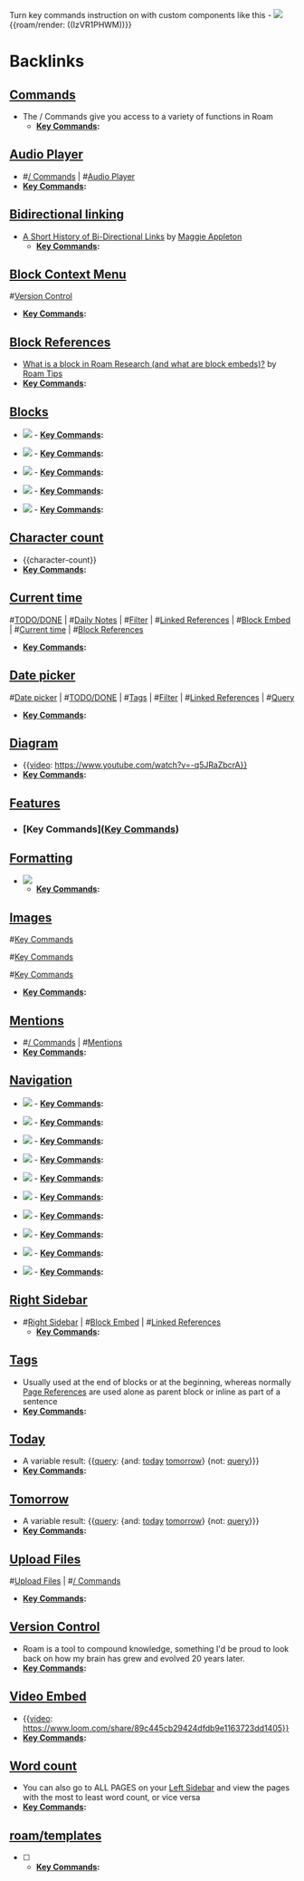 Turn key commands instruction on with custom components like this
    - ![](https://firebasestorage.googleapis.com/v0/b/firescript-577a2.appspot.com/o/imgs%2Fapp%2Fhelp%2FCGJbyfjuGM.gif?alt=media&token=8bcd4699-2548-43b1-844c-dc91d675ae9f)
{{roam/render: ((IzVR1PHWM))}}


# Backlinks
## [ Commands](< Commands.md>)
- The / Commands give you access to a variety of functions in Roam
    - **[Key Commands](<Key Commands.md>):**

## [Audio Player](<Audio Player.md>)
- #[/ Commands](</ Commands.md>) | #[Audio Player](<Audio Player.md>)
- **[Key Commands](<Key Commands.md>):**

## [Bidirectional linking](<Bidirectional linking.md>)
- [A Short History of Bi-Directional Links](https://maggieappleton.com/bidirectionals) by [Maggie Appleton](<Maggie Appleton.md>)
    - **[Key Commands](<Key Commands.md>):**

## [Block Context Menu](<Block Context Menu.md>)
#[Version Control](<Version Control.md>) 
- **[Key Commands](<Key Commands.md>):**

## [Block References](<Block References.md>)
- [What is a block in Roam Research (and what are block embeds)?](https://www.roamtips.com/home/what-is-block-roam-research) by [Roam Tips](<Roam Tips.md>)
- **[Key Commands](<Key Commands.md>):**

## [Blocks](<Blocks.md>)
- ![](https://firebasestorage.googleapis.com/v0/b/firescript-577a2.appspot.com/o/imgs%2Fapp%2Fhelp-documentation%2F4KKGac0myW.gif?alt=media&token=23236602-27d8-4e00-aa2a-259a5d1562f3)
        - **[Key Commands](<Key Commands.md>):**

- ![](https://firebasestorage.googleapis.com/v0/b/firescript-577a2.appspot.com/o/imgs%2Fapp%2Fhelp-documentation%2FOMLRPp1fPc.gif?alt=media&token=72fc6367-48f3-4b02-b740-f5baa7178973)
        - **[Key Commands](<Key Commands.md>):**

- ![](https://firebasestorage.googleapis.com/v0/b/firescript-577a2.appspot.com/o/imgs%2Fapp%2Fhelp-documentation%2FJMqg0xNnlb.gif?alt=media&token=f0665abb-06f0-4d1d-97fe-2c65bea1699c)
        - **[Key Commands](<Key Commands.md>):**

- ![](https://firebasestorage.googleapis.com/v0/b/firescript-577a2.appspot.com/o/imgs%2Fapp%2Fhelp-documentation%2Fl44WdD6W-a.gif?alt=media&token=6dab5147-938c-4a3b-af1a-21f808024ed5)
        - **[Key Commands](<Key Commands.md>):**

- ![](https://firebasestorage.googleapis.com/v0/b/firescript-577a2.appspot.com/o/imgs%2Fapp%2Fhelp-documentation%2FpVFK4Mz-u5.gif?alt=media&token=cebec529-95d9-41b8-8613-48ad41cf0067)
            - **[Key Commands](<Key Commands.md>):**

## [Character count](<Character count.md>)
- {{character-count}}
- **[Key Commands](<Key Commands.md>):**

## [Current time](<Current time.md>)
#[TODO/DONE](<TODO/DONE.md>) | #[Daily Notes](<Daily Notes.md>) | #[Filter](<Filter.md>) | #[Linked References](<Linked References.md>) | #[Block Embed](<Block Embed.md>) | #[Current time](<Current time.md>) | #[Block References](<Block References.md>)
- **[Key Commands](<Key Commands.md>):**

## [Date picker](<Date picker.md>)
#[Date picker](<Date picker.md>) | #[TODO/DONE](<TODO/DONE.md>) | #[Tags](<Tags.md>) | #[Filter](<Filter.md>) | #[Linked References](<Linked References.md>) | #[Query](<Query.md>)
- **[Key Commands](<Key Commands.md>):**

## [Diagram](<Diagram.md>)
- {{[video](<video.md>): https://www.youtube.com/watch?v=-q5JRaZbcrA}}
- **[Key Commands](<Key Commands.md>):**

## [Features](<Features.md>)
- ### [Key Commands]([Key Commands](<Key Commands.md>))

## [Formatting](<Formatting.md>)
- ![](https://firebasestorage.googleapis.com/v0/b/firescript-577a2.appspot.com/o/imgs%2Fapp%2Fhelp-documentation%2F0O9MDlWQAX.gif?alt=media&token=029598e0-3d9d-462f-b37c-a7af7d0614d4)
    - **[Key Commands](<Key Commands.md>):**

## [Images](<Images.md>)
#[Key Commands](<Key Commands.md>)

#[Key Commands](<Key Commands.md>)

#[Key Commands](<Key Commands.md>)
- **[Key Commands](<Key Commands.md>):**

## [Mentions](<Mentions.md>)
- #[/ Commands](</ Commands.md>) | #[Mentions](<Mentions.md>)
- **[Key Commands](<Key Commands.md>):**

## [Navigation](<Navigation.md>)
- ![](https://firebasestorage.googleapis.com/v0/b/firescript-577a2.appspot.com/o/imgs%2Fapp%2Fhelp-documentation%2FYgAwR6TLsr.gif?alt=media&token=3bd61b2d-d661-47f9-8679-f5beedcee236)
        - **[Key Commands](<Key Commands.md>):**

- ![](https://firebasestorage.googleapis.com/v0/b/firescript-577a2.appspot.com/o/imgs%2Fapp%2Fhelp-documentation%2Ff9lWrKeukf.gif?alt=media&token=7c43fb1a-b505-44ad-b3d2-2c6cfdbf9219)
        - **[Key Commands](<Key Commands.md>):**

- ![](https://firebasestorage.googleapis.com/v0/b/firescript-577a2.appspot.com/o/imgs%2Fapp%2Fhelp-documentation%2FfT-l8KNveN.gif?alt=media&token=083c01d8-476f-43b3-bdbe-d812b7499bc0)
        - **[Key Commands](<Key Commands.md>):**

- ![](https://firebasestorage.googleapis.com/v0/b/firescript-577a2.appspot.com/o/imgs%2Fapp%2Fhelp-documentation%2FnGag3VEJSH.gif?alt=media&token=89c4f99e-90f8-4d5f-a68d-e82fdd8eb57d)
        - **[Key Commands](<Key Commands.md>):**

- ![](https://firebasestorage.googleapis.com/v0/b/firescript-577a2.appspot.com/o/imgs%2Fapp%2Fhelp-documentation%2FcYeZw71gEA.gif?alt=media&token=6c32504f-4f8d-4841-8840-8cd7adb5dc8d)
        - **[Key Commands](<Key Commands.md>):**

- ![](https://firebasestorage.googleapis.com/v0/b/firescript-577a2.appspot.com/o/imgs%2Fapp%2Fhelp-documentation%2F2a6LfUawVz.gif?alt=media&token=9ddc91b2-bb1c-4816-8c1f-c25be57e273b)
        - **[Key Commands](<Key Commands.md>):**

- ![](https://firebasestorage.googleapis.com/v0/b/firescript-577a2.appspot.com/o/imgs%2Fapp%2Fhelp-documentation%2F-NGwXfmjDz.gif?alt=media&token=2ccbebf6-f89a-4ad8-a391-13010ccf95d2)
        - **[Key Commands](<Key Commands.md>):**

- ![](https://firebasestorage.googleapis.com/v0/b/firescript-577a2.appspot.com/o/imgs%2Fapp%2Fhelp-documentation%2FduTr5hTjZt.gif?alt=media&token=c5c26287-9df1-4472-921f-c6b4af4f154e)
        - **[Key Commands](<Key Commands.md>):**

- ![](https://firebasestorage.googleapis.com/v0/b/firescript-577a2.appspot.com/o/imgs%2Fapp%2Fhelp-documentation%2FsvakjNFVH8.gif?alt=media&token=157c7665-5c95-4a55-ba86-879a4c1ad1dc)
        - **[Key Commands](<Key Commands.md>):**

- ![](https://firebasestorage.googleapis.com/v0/b/firescript-577a2.appspot.com/o/imgs%2Fapp%2Fhelp-documentation%2FEDvGeabLez.gif?alt=media&token=92c2ee8a-6da2-41f2-b018-46daf4b3fa71)
        - **[Key Commands](<Key Commands.md>):**

## [Right Sidebar](<Right Sidebar.md>)
- #[Right Sidebar](<Right Sidebar.md>) | #[Block Embed](<Block Embed.md>) | #[Linked References](<Linked References.md>)
    - **[Key Commands](<Key Commands.md>):**

## [Tags](<Tags.md>)
- Usually used at the end of blocks or at the beginning, whereas normally [Page References](<Page References.md>) are used alone as parent block or inline as part of a sentence
- **[Key Commands](<Key Commands.md>):**

## [Today](<Today.md>)
- A variable result: {{[query](<query.md>): {and: [today](<today.md>) [tomorrow](<tomorrow.md>)} {not: [query](<query.md>)}}}
- **[Key Commands](<Key Commands.md>):**

## [Tomorrow](<Tomorrow.md>)
- A variable result: {{[query](<query.md>): {and: [today](<today.md>) [tomorrow](<tomorrow.md>)} {not: [query](<query.md>)}}}
- **[Key Commands](<Key Commands.md>):**

## [Upload Files](<Upload Files.md>)
#[Upload Files](<Upload Files.md>) | #[/ Commands](</ Commands.md>)
- **[Key Commands](<Key Commands.md>):**

## [Version Control](<Version Control.md>)
- Roam is a tool to compound knowledge, something I'd be proud to look back on how my brain has grew and evolved 20 years later.
- **[Key Commands](<Key Commands.md>):**

## [Video Embed](<Video Embed.md>)
- {{[video](<video.md>): https://www.loom.com/share/89c445cb29424dfdb9e1163723dd1405}}
- **[Key Commands](<Key Commands.md>):**

## [Word count](<Word count.md>)
- You can also go to ALL PAGES on your [Left Sidebar](<Left Sidebar.md>) and view the pages with the most to least word count, or vice versa 
- **[Key Commands](<Key Commands.md>):**

## [roam/templates](<roam/templates.md>)
- [ ] 
    - **[Key Commands](<Key Commands.md>):**

